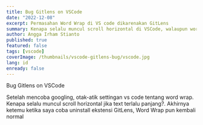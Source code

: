 ```yaml
---
title: Bug Gitlens on VSCode
date: "2022-12-08"
excerpt: Permasahan Word Wrap di VS code dikarenakan GitLens
summary: Kenapa selalu muncul scroll horizontal di VSCode, walaupun word wrap aktif?
author: Angga Irham Stianto
published: true
featured: false
tags: [vscode]
coverImage: /thumbnails/vscode-gitlens-bug/vscode.jpg
lang: id
enready: false
---
```


Bug Gitlens on VSCode

Setelah mencoba googling, otak-atik settingan vs code tentang word wrap. Kenapa selalu muncul scroll horizontal jika text terlalu panjang?. Akhirnya ketemu ketika saya coba uninstall ekstensi GitLens, Word Wrap pun kembali normal

